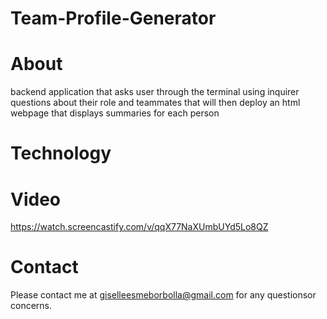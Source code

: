 # Team-Profile-Generator

# About
 backend application that asks user through the terminal using inquirer questions about their role and teammates that will then deploy an html webpage that displays summaries for each person

 # Technology

 # Video

https://watch.screencastify.com/v/qqX77NaXUmbUYd5Lo8QZ

 # Contact
 Please contact me at giselleesmeborbolla@gmail.com for any questionsor concerns.
